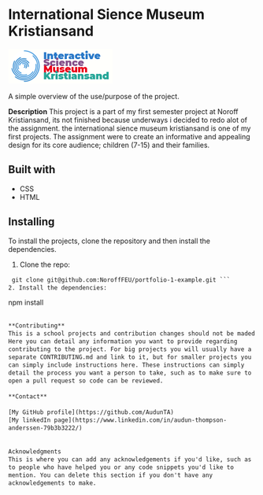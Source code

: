 # International Sience Museum Kristiansand 

![The ISMK Logo](https://github.com/AudunTA/ISMK/blob/master/images/logo.png "Logo")

A simple overview of the use/purpose of the project.

**Description**
This project is a part of my first semester project at Noroff Kristiansand, its not finished because underways i decided to redo alot of the assignment.
the international sience museum kristiansand is one of my first projects. The assignment were to create an informative and appealing design for its core audience; children (7-15)
and their families.

## Built with

* CSS
* HTML



## Installing

To install the projects, clone the repository and then install the dependencies.

1. Clone the repo:
 ```
  git clone git@github.com:NoroffFEU/portfolio-1-example.git ```
2. Install the dependencies:
```
npm install
```

**Contributing**
This is a school projects and contribution changes should not be maded
Here you can detail any information you want to provide regarding contributing to the project. For big projects you will usually have a separate CONTRIBUTING.md and link to it, but for smaller projects you can simply include instructions here. These instructions can simply detail the process you want a person to take, such as to make sure to open a pull request so code can be reviewed.

**Contact**

[My GitHub profile](https://github.com/AudunTA)
[My linkedIn page](https://www.linkedin.com/in/audun-thompson-anderssen-79b3b3222/)


Acknowledgments
This is where you can add any acknowledgements if you'd like, such as to people who have helped you or any code snippets you'd like to mention. You can delete this section if you don't have any acknowledgements to make.
